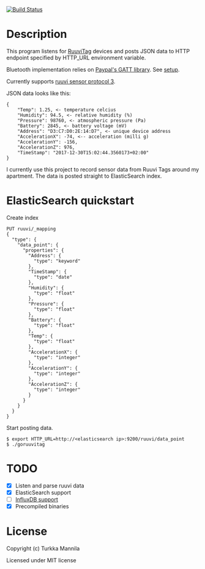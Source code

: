 [![Build Status](https://travis-ci.org/Turee/goruuvitag.svg?branch=master)](https://travis-ci.org/Turee/goruuvitag)

# Description

This program listens for [RuuviTag](https://tag.ruuvi.com/) devices and posts JSON data to HTTP endpoint specified by HTTP_URL environment variable.

Bluetooth implementation relies on [Paypal's GATT library](https://github.com/paypal/gatt). See [setup](https://github.com/paypal/gatt#setup).

Currently supports [ruuvi sensor protocol 3](https://github.com/ruuvi/ruuvi-sensor-protocols). 

JSON data looks like this:

```
{
	"Temp": 1.25, <- temperature celcius
	"Humidity": 94.5, <- relative humidity (%)
	"Pressure": 98760, <- atmospheric pressure (Pa)
	"Battery": 2845, <- battery voltage (mV)
	"Address": "D3:C7:D0:2E:14:D7", <- unique device address
	"AccelerationX": -74, <-- acceleration (milli g)
	"AccelerationY": -156,
	"AccelerationZ": 976,
	"TimeStamp": "2017-12-30T15:02:44.3560173+02:00"
}
```
I currently use this project to record sensor data from Ruuvi Tags around my apartment. The data is posted straight to ElasticSearch index.


# ElasticSearch quickstart

Create index
```
PUT ruuvi/_mapping
{
  "type": {
    "data_point": {
      "properties": {
        "Address": {
          "type": "keyword"
        },
        "TimeStamp": {
          "type": "date"
        },
        "Humidity": {
          "type": "float"
        },
        "Pressure": {
          "type": "float"
        },
        "Battery": {
          "type": "float"
        },
        "Temp": {
          "type": "float"
        },
        "AccelerationX": {
          "type": "integer"
        },
        "AccelerationY": {
          "type": "integer"
        },
        "AccelerationZ": {
          "type": "integer"
        }
      }
    }
  }
}
```
Start posting data.

```
$ export HTTP_URL=http://<elasticsearch ip>:9200/ruuvi/data_point
$ ./goruuvitag
```

# TODO

- [x] Listen and parse ruuvi data
- [x] ElasticSearch support
- [ ] [InfluxDB support](https://docs.influxdata.com/influxdb/v1.4/guides/writing_data/)
- [x] Precompiled binaries

# License

Copyright (c) Turkka Mannila

Licensed under MIT license
